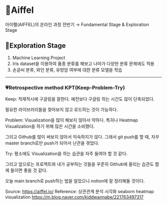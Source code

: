 # 🏫Aiffel
아이펠(AIFFEL)의 온라인 과정 전반기 → Fundamental Stage & Exploration Stage


## 🧭Exploration Stage
1. Machine Learning Project
2. Iris dataset을 이용하여 품종 분류를 해보고 나아가 다양한 분류 문제에도 적용
3. 손글씨 분류, 와인 분류, 유방암 여부에 대한 분류 모델을 학습

----
### 💗Retrospective method KPT(Keep-Problem-Try)
Keep: 적재적시에 구글링을 잘한다. 예전보다 구글링 하는 시간도 많이 단축되었다.


필요한 라이브러리들을 찾아보지 않고 로드하는 것이 가능하다.


Problem: Visualization을 많이 해보지 않아서 약하다. 특히나 Heatmap Visualization을 하기 위해 많은 시간을 소비했다.


그리고 Github를 많이 써보지 않아서 익숙하지가 않다. 그래서 git push를 할 때, 자꾸 master branch로만 push가 되어서 난관을 겪었다.


Try: 평소에도 Visualization을 하는 습관을 자주 들여야 할 것 같다. 

그리고 앞으로는 프로젝트와 내가 공부하는 것들을 꾸준히 Github에 올리는 습관도 함께 들이면 좋을 것 같다. 

오늘 main branch로 push하는 법을 알았으니 notion에 잘 정리해둘 것이다.


Source: <https://aiffel.io/>
Reference: 상관관계 분석 시각화 seaborn heatmap visualization <https://m.blog.naver.com/kiddwannabe/221763497317>
